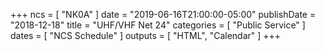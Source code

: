 +++
ncs = [ "NK0A" ]
date = "2019-06-16T21:00:00-05:00"
publishDate = "2018-12-18"
title = "UHF/VHF Net 24"
categories = [ "Public Service" ]
dates = [ "NCS Schedule" ]
outputs = [ "HTML", "Calendar" ]
+++
